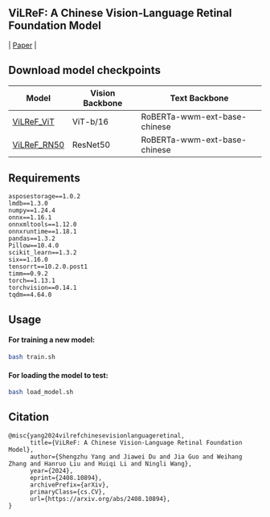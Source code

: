 ## ViLReF: A Chinese Vision-Language Retinal Foundation Model

| [Paper](https://arxiv.org/abs/2408.10894) |

## Download model checkpoints
| Model | Vision Backbone  | Text Backbone |
|-----------|-----------|------------|
| [ViLReF_ViT](https://drive.google.com/file/d/13YY2Qto4Xzx-gcOJB1kLdp1pqfjZEnxA/view?usp=drive_link) | ViT-b/16 | RoBERTa-wwm-ext-base-chinese |
| [ViLReF_RN50](https://drive.google.com/file/d/1xNCNJl_XWsXCgUiMN9O7xaxQ5hop8H2N/view?usp=drive_link) | ResNet50 | RoBERTa-wwm-ext-base-chinese |

## Requirements
```
asposestorage==1.0.2
lmdb==1.3.0
numpy==1.24.4
onnx==1.16.1
onnxmltools==1.12.0
onnxruntime==1.18.1
pandas==1.3.2
Pillow==10.4.0
scikit_learn==1.3.2
six==1.16.0
tensorrt==10.2.0.post1
timm==0.9.2
torch==1.13.1
torchvision==0.14.1
tqdm==4.64.0
```

## Usage
#### For training a new model:
```bash
bash train.sh
```
#### For loading the model to test:
```bash
bash load_model.sh
```

## Citation
```
@misc{yang2024vilrefchinesevisionlanguageretinal,
      title={ViLReF: A Chinese Vision-Language Retinal Foundation Model}, 
      author={Shengzhu Yang and Jiawei Du and Jia Guo and Weihang Zhang and Hanruo Liu and Huiqi Li and Ningli Wang},
      year={2024},
      eprint={2408.10894},
      archivePrefix={arXiv},
      primaryClass={cs.CV},
      url={https://arxiv.org/abs/2408.10894}, 
}
```
